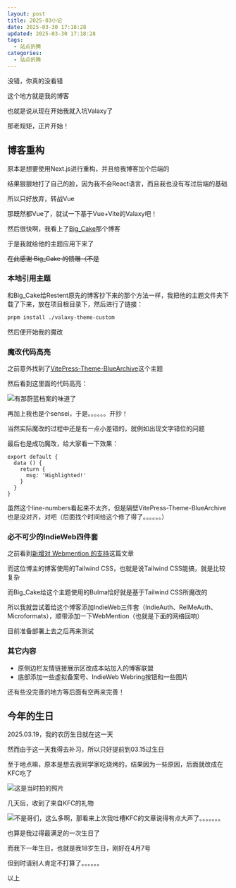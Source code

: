 ```yaml
---
layout: post
title: 2025-03小记
date: 2025-03-30 17:18:28
updated: 2025-03-30 17:18:28
tags:
  - 站点折腾
categories:
  - 站点折腾
---
```

没错，你真的没看错

这个地方就是我的博客

也就是说从现在开始我就入坑Valaxy了

<!-- more -->

那老规矩，正片开始！

## 博客重构

原本是想要使用Next.js进行重构，并且给我博客加个后端的

结果狠狠地打了自己的脸，因为我不会React语言，而且我也没有写过后端的基础

所以只好放弃，转战Vue

那既然都Vue了，就试一下基于Vue+Vite的Valaxy吧！

然后很快啊，我看上了[Big_Cake](https://www.lihaoyu.cn/)那个博客

于是我就给他的主题应用下来了

~~在此感谢 Big_Cake 的馈赠（不是~~

### 本地引用主题

和Big_Cake<psw>给Restent原先的博客抄下来的那个</psw>方法一样，我把他的主题文件夹下载了下来，放在项目根目录下，然后进行了链接：

```bash
pnpm install ./valaxy-theme-custom
```

然后便开始我的魔改

### 魔改代码高亮

之前意外找到了[VitePress-Theme-BlueArchive](https://github.com/Alittfre/VitePress-Theme-BlueArchive)这个主题

然后看到这里面的代码高亮：

![有那蔚蓝档案的味道了](https://images1.blog.sinzmise.top/profile/msedge_gE5LfWQSJO.avif)

再加上我也是个sensei，于是。。。。。。<psw>开抄！</psw>

当然实际魔改的过程中还是有一点小差错的，就例如出现文字错位的问题

最后也是成功魔改，给大家看一下效果：

```js:line-numbers
export default {
  data () {
    return {
      msg: 'Highlighted!'
    }
  }
}
```

<psw>虽然这个line-numbers看起来不太齐，但是隔壁VitePress-Theme-BlueArchive也是没对齐，对吧（后面找个时间给这个修了得了。。。。。。）</psw>

### 必不可少的IndieWeb四件套

之前看到[新增对 Webmention 的支持](https://blog.outv.im/2021/webmention/)这篇文章

而这位博主的博客使用的Tailwind CSS，也就是说Tailwind CSS能搞，就是比较复杂

而Big_Cake给这个主题使用的Bulma恰好就是基于Tailwind CSS所魔改的

所以我就尝试着给这个博客添加IndieWeb三件套（IndieAuth、RelMeAuth、Microformats），顺带添加一下WebMention（也就是下面的网络回响）

目前准备部署上去之后再来测试

### 其它内容

- 原侧边栏友情链接展示区改成本站加入的博客联盟
- 底部添加一些虚拟备案号、IndieWeb Webring按钮和一些图片

还有些没完善的地方等后面有空再来完善！

## 今年的生日

2025.03.19，我的农历生日就在这一天

然而由于这一天我得去补习，所以只好提前到03.15过生日

至于地点嘛，原本是想去我同学家吃烧烤的，结果因为一些原因，后面就改成在KFC吃了

![这是当时拍的照片](https://images1.blog.sinzmise.top/profile/94c0f7e151893c836d8dc2841e3afdb.avif)

几天后，收到了来自KFC的礼物

![不是哥们，这么多啊，那看来上次我吐槽KFC的文章说得有点大声了。。。。。。。](https://images1.blog.sinzmise.top/profile/572cf582a462427bf36e4dc42bff94c.avif)

也算是我过得最满足的一次生日了

而我下一年生日，也就是我18岁生日，刚好在4月7号

但到时请别人肯定不打算了。。。。。。




以上